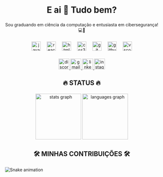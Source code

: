 <h1 align="center">E ai 👋 Tudo bem?</h1>

###

<p align="center">Sou graduando em ciência da computação e entusiasta em cibersegurança! 💻👾</p>

###

<div align="center">
  <img src="https://cdn.jsdelivr.net/gh/devicons/devicon/icons/javascript/javascript-original.svg" height="30" alt="javascript logo"  />
  <img width="12" />
  <img src="https://cdn.jsdelivr.net/gh/devicons/devicon/icons/react/react-original.svg" height="30" alt="react logo"  />
  <img width="12" />
  <img src="https://cdn.jsdelivr.net/gh/devicons/devicon/icons/html5/html5-original.svg" height="30" alt="html5 logo"  />
  <img width="12" />
  <img src="https://cdn.jsdelivr.net/gh/devicons/devicon/icons/css3/css3-original.svg" height="30" alt="css3 logo"  />
  <img width="12" />
  <img src="https://cdn.jsdelivr.net/gh/devicons/devicon/icons/git/git-original.svg" height="30" alt="git logo"  />
  <img width="12" />
  <img src="https://cdn.jsdelivr.net/gh/devicons/devicon/icons/github/github-original.svg" height="30" alt="github logo"  />
  <img width="12" />
  <img src="https://cdn.jsdelivr.net/gh/devicons/devicon/icons/vscode/vscode-original.svg" height="30" alt="vscode logo"  />
</div>

###

<div align="center">
  <a href="juannsouzza" target="_blank">
    <img src="https://img.shields.io/static/v1?message=Discord&logo=discord&label=&color=000000&logoColor=red&labelColor=&style=for-the-badge" height="35" alt="discord logo"  />
  </a>
  <a href="juansouzapro@gmail.com" target="_blank">
    <img src="https://img.shields.io/static/v1?message=Gmail&logo=gmail&label=&color=000000&logoColor=red&labelColor=&style=for-the-badge" height="35" alt="gmail logo"  />
  </a>
  <a href="https://www.linkedin.com/in/juan-souza-a011a1267/" target="_blank">
    <img src="https://img.shields.io/static/v1?message=LinkedIn&logo=linkedin&label=&color=000000&logoColor=red&labelColor=&style=for-the-badge" height="35" alt="linkedin logo"  />
  </a>
  <a href="https://instagram.com/juannsouzza" target="_blank">
    <img src="https://img.shields.io/static/v1?message=Instagram&logo=instagram&label=&color=000000&logoColor=red&labelColor=&style=for-the-badge" height="35" alt="instagram logo"  />
  </a>
</div>

###

<h2 align="center">🔥 STATUS 🔥</h2>

###

<div align="center">
  <img src="https://github-readme-stats.vercel.app/api?username=juannsouzza&hide_title=false&hide_rank=false&show_icons=true&include_all_commits=true&count_private=true&disable_animations=false&theme=dark&locale=pt-br&hide_border=false&order=1" height="150" alt="stats graph"  />
  <img src="https://github-readme-stats.vercel.app/api/top-langs?username=juannsouzza&locale=pt-br&hide_title=false&layout=compact&card_width=320&langs_count=5&theme=dark&hide_border=false&order=2" height="150" alt="languages graph"  />
</div>

###

<h2 align="center">🛠️ MINHAS CONTRIBUIÇÕES 🛠️</h2>

###

<img src="https://raw.githubusercontent.com/juannsouzza/juannsouzza/output/snake.svg" alt="Snake animation" />

###
